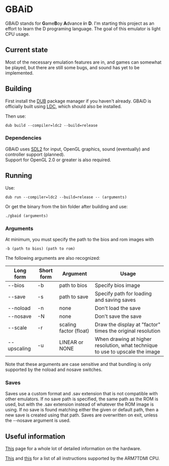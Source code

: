 # GBAiD #

GBAiD stands for <strong>G</strong>ame<strong>B</strong>oy <strong>A</strong>dvance
<strong>i</strong>n <strong>D</strong>. I'm starting this project
as an effort to learn the D programing language. The goal of this emulator
is light CPU usage.

## Current state ##

Most of the necessary emulation features are in, and games can somewhat be played, but there are still some bugs, and sound has yet to be implemented.

## Building ##

First install the [DUB](http://code.dlang.org/download) package manager if you haven't already.
GBAiD is officially built using [LDC](http://wiki.dlang.org/LDC), which should also be installed.  

Then use:

    dub build --compiler=ldc2 --build=release

### Dependencies ###

GBAiD uses [SDL2](https://www.libsdl.org/) for input, OpenGL graphics, sound (eventually) and controller support (planned).  
Support for OpenGL 2.0 or greater is also required.

## Running ##

Use:

    dub run --compiler=ldc2 --build=release -- (arguments)

Or get the binary from the bin folder after building and use:

    ./gbaid (arguments)

### Arguments ###

At minimum, you must specify the path to the bios and rom images with

    -b (path to bios) (path to rom)

The following arguments are also recognized:

| Long form   | Short form | Argument               | Usage                                                                         |
|-------------|------------|------------------------|-------------------------------------------------------------------------------|
| --bios      | -b         | path to bios           | Specify bios image                                                            |
| --save      | -s         | path to save           | Specify path for loading and saving saves                                     |
| --noload    | -n         | none                   | Don't load the save                                                           |
| --nosave    | -N         | none                   | Don't save the save                                                           |
| --scale     | -r         | scaling factor (float) | Draw the display at "factor" times the original resolution                    |
| --upscaling | -u         | LINEAR or NONE         | When drawing at higher resolution, what technique to use to upscale the image |

Note that these arguments are case sensitive and that bundling is only supported by the noload and nosave switches.

### Saves ###

Saves use a custom format and .sav extension that is not compatible with other emulators. If no save path is specified, the same path as the ROM is used, but with the .sav extension instead of whatever the ROM image is using. If no save is found matching either the given or default path, then a new save is created using that path. Saves are overwritten on exit, unless the --nosave argument is used.

## Useful information ##

[This](http://problemkaputt.de/gbatek.htm) page for a whole lot of detailed information on the hardware.

[This](http://infocenter.arm.com/help/topic/com.arm.doc.ddi0210c/Cacbgice.html) and
[this](http://infocenter.arm.com/help/topic/com.arm.doc.ddi0210c/I1040101.html) for a list of all instructions
supported by the ARM7TDMI CPU.
